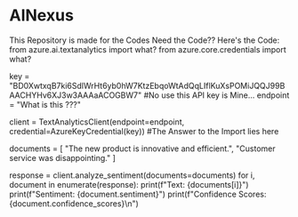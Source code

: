 # AINexus
This Repository is made for the Codes 
Need the Code??
Here's the Code:
from azure.ai.textanalytics import what?
from azure.core.credentials import what?


key = "BD0XwtxqB7ki6SdlWrHt6yb0hW7KtzEbqoWtAdQqLIflKuXsPOMiJQQJ99BAACHYHv6XJ3w3AAAaACOGBW7" #No use this API key is Mine...
endpoint = "What is this ???"


client = TextAnalyticsClient(endpoint=endpoint, credential=AzureKeyCredential(key)) #The Answer to the Import lies here


documents = [
    "The new product is innovative and efficient.",
    "Customer service was disappointing."
]

response = client.analyze_sentiment(documents=documents)
for i, document in enumerate(response):
    print(f"Text: {documents[i]}")
    print(f"Sentiment: {document.sentiment}")
    print(f"Confidence Scores: {document.confidence_scores}\n")
